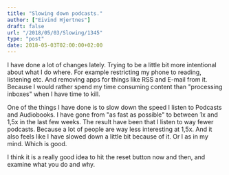 ```yaml
---
title: "Slowing down podcasts."
author: ["Eivind Hjertnes"]
draft: false
url: "/2018/05/03/Slowing/1345"
type: "post"
date: 2018-05-03T02:00:00+02:00
---
```


I have done a lot of changes lately. Trying to be a little bit more
intentional about what I do where. For example restricting my phone to
reading, listening etc. And removing apps for things like RSS and E-mail
from it. Because I would rather spend my time consuming content than
"processing inboxes" when I have time to kill.

One of the things I have done is to slow down the speed I listen to
Podcasts and Audiobooks. I have gone from "as fast as possible" to
between 1x and 1,5x in the last few weeks. The result have been that I
listen to way fewer podcasts. Because a lot of people are way less
interesting at 1,5x. And it also feels like I have slowed down a little
bit because of it. Or I as in my mind. Which is good.

I think it is a really good idea to hit the reset button now and then,
and examine what you do and why.
